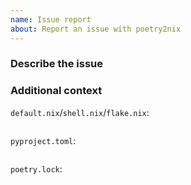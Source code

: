 ```yaml
---
name: Issue report
about: Report an issue with poetry2nix
---
```


<!--
Is this an issue in the style of "package "X fails to build"?

Most such issues aren't issues in poetry2nix as such, but rather an incomplete dependency specification.
We don't have the capacity to act on most such issues, they often require domain knowledge and they generate noise in the issue tracker.

Please take a look into known edge cases (https://github.com/nix-community/poetry2nix/blob/master/docs/edgecases.md),
maybe it's already solved or you find an inspiration for your own solution.
If you did not found your issue in list of known, then it will be more productive, faster and creates less burden on maintainer
if you first try to discuss your case in Matrix chat (you can find information about it in README).
Community will happily help to find soulution and if needed create issue or pull request
-->

### Describe the issue
<!-- A clear and concise description of what you expected to happen. -->

### Additional context

<!--
Note that while these aren't strict requirements it will heavily increase your chances to get an issue fixed if you include more context that makes it possible to recreate the issue.
-->

`default.nix`/`shell.nix`/`flake.nix`:
```nix
```

`pyproject.toml`:
```toml
```

`poetry.lock`:
```toml
```
